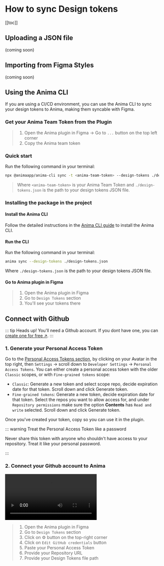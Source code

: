 # How to sync Design tokens

[[toc]]

## Uploading a JSON file

(coming soon)

## Importing from Figma Styles

(coming soon)

## Using the Anima CLI

If you are using a CI/CD environment, you can use the Anima CLI to sync your design tokens to Anima, making them syncable with Figma.

### Get your Anima Team Token from the Plugin

>1. Open the Anima plugin in Figma -> Go to `...` button on the top left corner
>2. Copy the Anima team token

### Quick start

Run the following command in your terminal:

```sh
npx @animaapp/anima-cli sync -t <anima-team-token> --design-tokens ./design-tokens.json
```

>Where `<anima-team-token>` is your Anima Team Token and `./design-tokens.json` is the path to your design tokens JSON file.

### Installing the package in the project

#### Install the Anima CLI

Follow the detailed instructions in the [Anima CLI guide](/guide/anima-cli/#setup) to install the Anima CLI.

#### Run the CLI

Run the following command in your terminal:

```sh
anima sync --design-tokens ./design-tokens.json
```

Where `./design-tokens.json` is the path to your design tokens JSON file.

#### Go to Anima plugin in Figma

>1. Open the Anima plugin in Figma
>2. Go to `Design Tokens` section
>3. You'll see your tokens there

## Connect with Github

::: tip Heads up!
You'll need a Github account. If you dont have one, you can [create one for free :arrow_upper_right:](https://github.com/signup).
:::

### 1. Generate your Personal Access Token

Go to the [Personal Access Tokens section](https://github.com/settings/tokens), by clicking on your Avatar in the top right, then `Settings` -> scroll down to `Developer Settings` -> `Personal Access Tokens`.
You can either create a personal access token with the older `Classic` scopes, or with `Fine-grained tokens` scope:

- `Classic`: Generate a new token and select scope repo, decide expiration date for that token. Scroll down and click Generate token.
- `Fine-grained tokens`: Generate a new token, decide expiration date for that token. Select the repos you want to allow access for, and under `Repository permissions` make sure the option **Contents** has `Read and write` selected. Scroll down and click Generate token.

Once you've created your token, copy so you can use it in the plugin.

::: warning Treat the Personal Access Token like a password

Never share this token with anyone who shouldn't have access to your repository. Treat it like your personal password.

:::

### 2. Connect your Github account to Anima

<video src="/setup-github.mp4" controls loop autoplay title="Link Title"></video>
>
>1. Open the Anima plugin in Figma
>2. Go to `Design Tokens` section
>3. Click on :gear: button on the top-right corner
>4. Click on `Edit GitHub credentials` button
>5. Paste your Personal Access Token
>6. Provide your Repository URL
>7. Provide your Design Tokens file path
